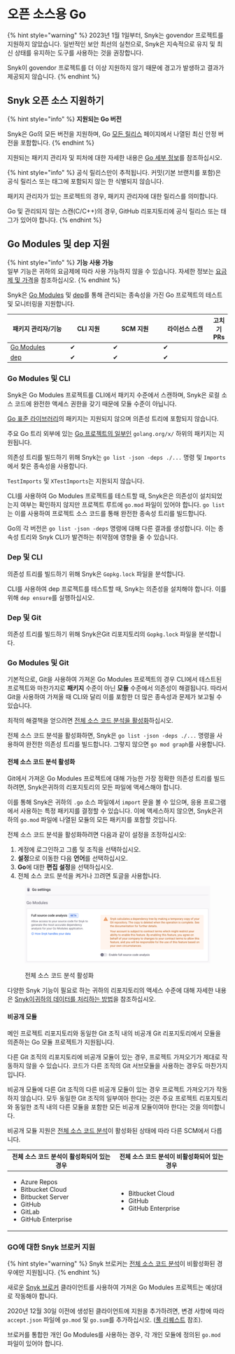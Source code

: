 # 오픈 소스용 Go

{% hint style="warning" %}
2023년 1월 1일부터, Snyk는 govendor 프로젝트를 지원하지 않았습니다. 일반적인 보안 최선의 실천으로, Snyk은 지속적으로 유지 및 최신 상태를 유지하는 도구를 사용하는 것을 권장합니다.

Snyk이 govendor 프로젝트를 더 이상 지원하지 않기 때문에 경고가 발생하고 결과가 제공되지 않습니다.
{% endhint %}

## Snyk 오픈 소스 지원하기

{% hint style="info" %}
**지원되는 Go 버전**

Snyk은 Go의 모든 버전을 지원하며, Go [모든 릴리스](https://go.dev/dl/) 페이지에서 나열된 최신 안정 버전을 포함합니다.
{% endhint %}

지원되는 패키지 관리자 및 피처에 대한 자세한 내용은 [Go 세부 정보](./)를 참조하십시오.

{% hint style="info" %}
공식 릴리스만이 추적됩니다. 커밋(기본 브랜치를 포함)은 공식 릴리스 또는 태그에 포함되지 않는 한 식별되지 않습니다.

패키지 관리자가 있는 프로젝트의 경우, 패키지 관리자에 대한 릴리스를 의미합니다.

Go 및 관리되지 않는 스캔(C/C++)의 경우, GitHub 리포지토리에 공식 릴리스 또는 태그가 있어야 합니다.
{% endhint %}

## Go Modules 및 dep 지원

{% hint style="info" %}
**기능 사용 가능**\
일부 기능은 귀하의 요금제에 따라 사용 가능하지 않을 수 있습니다. 자세한 정보는 [요금제 및 가격](https://snyk.io/plans/)을 참조하십시오.
{% endhint %}

Snyk은 [Go Modules](https://golang.org/ref/mod) 및 [dep](https://github.com/golang/dep)를 통해 관리되는 종속성을 가진 Go 프로젝트의 테스트 및 모니터링을 지원합니다.

<table><thead><tr><th width="167">패키지 관리자/기능</th><th width="126">CLI 지원</th><th width="147">SCM 지원</th><th width="160">라이선스 스캔</th><th>고치기 PRs</th></tr></thead><tbody><tr><td><a href="https://golang.org/ref/mod">Go Modules</a></td><td>✔︎</td><td>✔︎</td><td>✔︎</td><td></td></tr><tr><td><a href="https://github.com/golang/dep">dep</a></td><td>✔︎</td><td>✔︎</td><td>✔︎</td><td></td></tr></tbody></table>

### **Go Modules 및 CLI**

Snyk은 Go Modules 프로젝트를 CLI에서 패키지 수준에서 스캔하며, Snyk은 로컬 소스 코드에 완전한 액세스 권한을 갖기 때문에 모듈 수준이 아닙니다.

[Go 표준 라이브러리](https://pkg.go.dev/std)의 패키지는 지원되지 않으며 의존성 트리에 포함되지 않습니다.

주요 Go 트리 외부에 있는 [Go 프로젝트의 일부인](https://pkg.go.dev/golang.org/x) `golang.org/x/` 하위의 패키지는 지원됩니다.

의존성 트리를 빌드하기 위해 Snyk는 `go list -json -deps ./...` 명령 및 `Imports`에서 찾은 종속성을 사용합니다.

`TestImports` 및 `XTestImports`는 지원되지 않습니다.

CLI를 사용하여 Go Modules 프로젝트를 테스트할 때, Snyk은은 의존성이 설치되었는지 여부는 확인하지 않지만 프로젝트 루트에 `go.mod` 파일이 있어야 합니다. `go list`는 이를 사용하여 프로젝트 소스 코드를 통해 완전한 종속성 트리를 빌드합니다.

Go의 각 버전은 `go list -json -deps` 명령에 대해 다른 결과를 생성합니다. 이는 종속성 트리와 Snyk CLI가 발견하는 취약점에 영향을 줄 수 있습니다.

### **Dep 및 CLI**

의존성 트리를 빌드하기 위해 Snyk은 `Gopkg.lock` 파일을 분석합니다.

CLI를 사용하여 dep 프로젝트를 테스트할 때, Snyk는 의존성을 설치해야 합니다. 이를 위해 `dep ensure`를 실행하십시오.

### **Dep 및 Git**

의존성 트리를 빌드하기 위해 Snyk은Git 리포지토리의 `Gopkg.lock` 파일을 분석합니다.

### **Go Modules 및 Git**

기본적으로, Git을 사용하여 가져온 Go Modules 프로젝트의 경우 CLI에서 테스트된 프로젝트와 마찬가지로 **패키지** 수준이 아닌 **모듈** 수준에서 의존성이 해결됩니다. 따라서 Git을 사용하여 가져올 때 CLI와 달리 이를 포함한 더 많은 종속성과 문제가 보고될 수 있습니다.

최적의 해결책을 얻으려면 [전체 소스 코드 분석을 활성화](go-for-open-source.md#enable-full-source-code-analysis)하십시오.

전체 소스 코드 분석을 활성화하면, Snyk은 `go list -json -deps ./...` 명령을 사용하여 완전한 의존성 트리를 빌드합니다. 그렇지 않으면 `go mod graph`를 사용합니다.

#### 전체 소스 코드 분석 활성화

Git에서 가져온 Go Modules 프로젝트에 대해 가능한 가장 정확한 의존성 트리를 빌드하려면, Snyk은귀하의 리포지토리의 모든 파일에 액세스해야 합니다.

이를 통해 Snyk은 귀하의 `.go` 소스 파일에서 `import` 문을 볼 수 있으며, 응용 프로그램에서 사용하는 특정 패키지를 결정할 수 있습니다. 이에 액세스하지 않으면, Snyk은귀하의 `go.mod` 파일에 나열된 모듈의 모든 패키지를 포함할 것입니다.

전체 소스 코드 분석을 활성화하려면 다음과 같이 설정을 조정하십시오:

1. 계정에 로그인하고 그룹 및 조직을 선택하십시오.
2. **설정**으로 이동한 다음 **언어**를 선택하십시오.
3. **Go**에 대한 **편집 설정**을 선택하십시오.
4. 전체 소스 코드 분석을 켜거나 끄려면 토글을 사용합니다.

<figure><img src="../../.gitbook/assets/image (149) (1).png" alt=""><figcaption><p>전체 소스 코드 분석 활성화</p></figcaption></figure>

다양한 Snyk 기능이 필요로 하는 귀하의 리포지토리의 액세스 수준에 대해 자세한 내용은 [Snyk이귀하의 데이터를 처리하는 방법](../../working-with-snyk/how-snyk-handles-your-data.md)을 참조하십시오.

#### **비공개 모듈**

메인 프로젝트 리포지토리와 동일한 Git 조직 내의 비공개 Git 리포지토리에서 모듈을 의존하는 Go 모듈 프로젝트가 지원됩니다.

다른 Git 조직의 리포지토리에 비공개 모듈이 있는 경우, 프로젝트 가져오기가 제대로 작동하지 않을 수 있습니다. 코드가 다른 조직의 Git 서브모듈을 사용하는 경우도 마찬가지입니다.

비공개 모듈에 다른 Git 조직의 다른 비공개 모듈이 있는 경우 프로젝트 가져오기가 작동하지 않습니다. 모두 동일한 Git 조직의 일부여아 한다는 것은 주요 프로젝트 리포지토리와 동일한 조직 내의 다른 모듈을 포함한 모든 비공개 모듈이여아 한다는 것을 의미합니다.

비공개 모듈 지원은 [전체 소스 코드 분석](go-for-open-source.md#enable-full-source-code-analysis)이 활성화된 상태에 따라 다른 SCM에서 다릅니다.

| 전체 소스 코드 분석이 활성화되어 있는 경우                                                                                                               | 전체 소스 코드 분석이 비활성화되어 있는 경우                                                  |
| -------------------------------------------------------------------------------------------------------------------------------------- | -------------------------------------------------------------------------- |
| <ul><li>Azure Repos</li><li>Bitbucket Cloud</li><li>Bitbucket Server</li><li>GitHub</li><li>GitLab</li><li>GitHub Enterprise</li></ul> | <ul><li>Bitbucket Cloud</li><li>GitHub</li><li>GitHub Enterprise</li></ul> |

### **GO에 대한 Snyk 브로커 지원**

{% hint style="warning" %}
Snyk 브로커는 [전체 소스 코드 분석](go-for-open-source.md#enable-full-source-code-analysis)이 비활성화된 경우에만 지원됩니다.
{% endhint %}

새로운 [Snyk 브로커](../../enterprise-setup/snyk-broker/) 클라이언트를 사용하여 가져온 Go Modules 프로젝트는 예상대로 작동해야 합니다.

2020년 12월 30일 이전에 생성된 클라이언트에 지원을 추가하려면, 변경 사항에 따라 `accept.json` 파일에 `go.mod` 및 `go.sum`를 추가하십시오. ([풀 리퀘스트](https://github.com/snyk/broker/pull/299/files) 참조).

브로커를 통합한 개인 Go Modules를 사용하는 경우, 각 개인 모듈에 정의된 `go.mod` 파일이 있어야 합니다.

####
